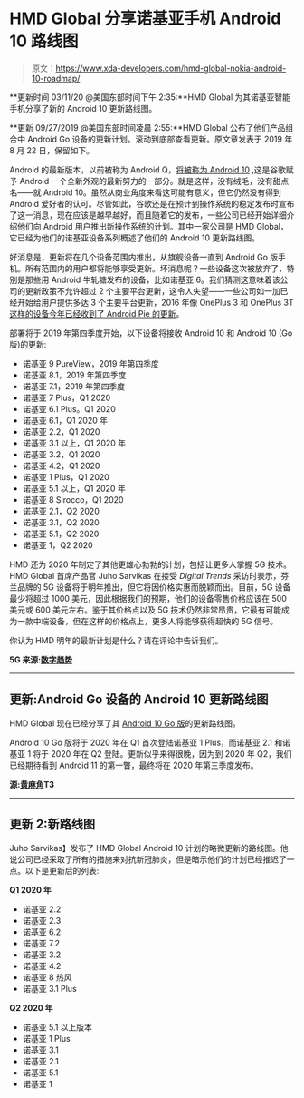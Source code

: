 # HMD Global 分享诺基亚手机 Android 10 路线图

> 原文：<https://www.xda-developers.com/hmd-global-nokia-android-10-roadmap/>

**更新时间 03/11/20 @美国东部时间下午 2:35:**HMD Global 为其诺基亚智能手机分享了新的 Android 10 更新路线图。

**更新 09/27/2019 @美国东部时间凌晨 2:55:**HMD Global 公布了他们产品组合中 Android Go 设备的更新计划。滚动到底部查看更新。原文章发表于 2019 年 8 月 22 日，保留如下。

Android 的最新版本，以前被称为 Android Q，[将被称为 Android 10](https://www.xda-developers.com/android-10-android-q-brand-redesign/) ,这是谷歌赋予 Android 一个全新外观的最新努力的一部分。就是这样，没有绒毛，没有甜点名——就 Android 10。虽然从商业角度来看这可能有意义，但它仍然没有得到 Android 爱好者的认可。尽管如此，谷歌还是在预计到操作系统的稳定发布时宣布了这一消息，现在应该是越早越好，而且随着它的发布，一些公司已经开始详细介绍他们向 Android 用户推出新操作系统的计划。其中一家公司是 HMD Global，它已经为他们的诺基亚设备系列概述了他们的 Android 10 更新路线图。

好消息是，更新将在几个设备范围内推出，从旗舰设备一直到 Android Go 版手机。所有范围内的用户都将能够享受更新。坏消息呢？一些设备这次被放弃了，特别是那些用 Android 牛轧糖发布的设备，比如诺基亚 6。我们猜测这意味着该公司的更新政策不允许超过 2 个主要平台更新，这令人失望——一些公司如一加已经开始给用户提供多达 3 个主要平台更新，2016 年像 OnePlus 3 和 OnePlus 3T [这样的设备今年已经收到了 Android Pie 的更新](https://www.xda-developers.com/oneplus-3-3t-stable-android-pie-oxygenos-9-0-2/)。

部署将于 2019 年第四季度开始，以下设备将接收 Android 10 和 Android 10 (Go 版)的更新:

*   诺基亚 9 PureView，2019 年第四季度
*   诺基亚 8.1，2019 年第四季度
*   诺基亚 7.1，2019 年第四季度
*   诺基亚 7 Plus，Q1 2020
*   诺基亚 6.1 Plus。Q1 2020
*   诺基亚 6.1，Q1 2020 年
*   诺基亚 2.2，Q1 2020
*   诺基亚 3.1 以上，Q1 2020 年
*   诺基亚 3.2，Q1 2020
*   诺基亚 4.2，Q1 2020
*   诺基亚 1 Plus，Q1 2020
*   诺基亚 5.1 以上，Q1 2020 年
*   诺基亚 8 Sirocco，Q1 2020
*   诺基亚 2.1，Q2 2020
*   诺基亚 3.1，Q2 2020
*   诺基亚 5.1，Q2 2020
*   诺基亚 1，Q2 2020

HMD 还为 2020 年制定了其他更雄心勃勃的计划，包括让更多人掌握 5G 技术。HMD Global 首席产品官 Juho Sarvikas 在接受 *Digital Trends* 采访时表示，芬兰品牌的 5G 设备将于明年推出，但它将因价格实惠而脱颖而出。目前，5G 设备最少将超过 1000 美元，因此根据我们的预期，他们的设备零售价格应该在 500 美元或 600 美元左右。鉴于其价格点以及 5G 技术仍然非常昂贵，它最有可能成为一款中端设备，但在这样的价格点上，更多人将能够获得超快的 5G 信号。

你认为 HMD 明年的最新计划是什么？请在评论中告诉我们。

**5G 来源:[数字趋势](https://www.digitaltrends.com/mobile/hmd-nokia-5g-phone-2020-affordable/)**

* * *

## 更新:Android Go 设备的 Android 10 更新路线图

HMD Global 现在已经分享了其 [Android 10 Go 版](https://www.xda-developers.com/android-10-go-edition-adiantum-encryption-support/)的更新路线图。

Android 10 Go 版将于 2020 年在 Q1 首次登陆诺基亚 1 Plus，而诺基亚 2.1 和诺基亚 1 将于 2020 年在 Q2 登陆。更新似乎来得很晚，因为到 2020 年 Q2，我们已经期待看到 Android 11 的第一瞥，最终将在 2020 年第三季度发布。

**源:[黄麻角](https://twitter.com/sarvikas/status/1177437106735480832)T3**

* * *

## 更新 2:新路线图

Juho Sarvikas】发布了 HMD Global Android 10 计划的略微更新的路线图。他说公司已经采取了所有的措施来对抗新冠肺炎，但是暗示他们的计划已经推迟了一点。以下是更新后的列表:

**Q1 2020 年**

*   诺基亚 2.2
*   诺基亚 2.3
*   诺基亚 6.2
*   诺基亚 7.2
*   诺基亚 3.2
*   诺基亚 4.2
*   诺基亚 8 热风
*   诺基亚 3.1 Plus

**Q2 2020 年**

*   诺基亚 5.1 以上版本
*   诺基亚 1 Plus
*   诺基亚 3.1
*   诺基亚 2.1
*   诺基亚 5.1
*   诺基亚 1